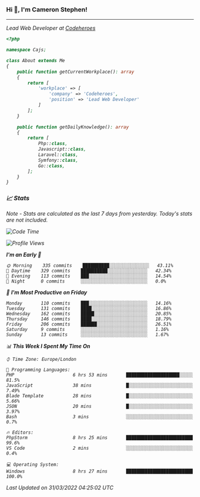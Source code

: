 ### Hi 👋, I'm Cameron Stephen!
<hr>
<p><em>Lead Web Developer at <a href="https://codeheroes.co.uk">Codeheroes</a></p>


```php
<?php

namespace Cajs;

class About extends Me
{
    public function getCurrentWorkplace(): array
    {
        return [
            'workplace' => [
                'company' => 'Codeheroes',
                'position' => 'Lead Web Developer'
            ]
        ];
    }

    public function getDailyKnowledge(): array
    {
        return [
            Php::class,
            Javascript::class,
            Laravel::class,
            Symfony::class,
            Go::class,
        ];
    }
}
```

### 📈 Stats
<p><em>Note - Stats are calculated as the last 7 days from yesterday. Today's stats are not included.</em></p>


<!--START_SECTION:waka-->
![Code Time](http://img.shields.io/badge/Code%20Time-2%2C762%20hrs%2033%20mins-blue)

![Profile Views](http://img.shields.io/badge/Profile%20Views-0-blue)

**I'm an Early 🐤** 

```text
🌞 Morning    335 commits    ██████████░░░░░░░░░░░░░░░   43.11% 
🌆 Daytime    329 commits    ██████████░░░░░░░░░░░░░░░   42.34% 
🌃 Evening    113 commits    ███░░░░░░░░░░░░░░░░░░░░░░   14.54% 
🌙 Night      0 commits      ░░░░░░░░░░░░░░░░░░░░░░░░░   0.0%

```
📅 **I'm Most Productive on Friday** 

```text
Monday       110 commits    ███░░░░░░░░░░░░░░░░░░░░░░   14.16% 
Tuesday      131 commits    ████░░░░░░░░░░░░░░░░░░░░░   16.86% 
Wednesday    162 commits    █████░░░░░░░░░░░░░░░░░░░░   20.85% 
Thursday     146 commits    ████░░░░░░░░░░░░░░░░░░░░░   18.79% 
Friday       206 commits    ██████░░░░░░░░░░░░░░░░░░░   26.51% 
Saturday     9 commits      ░░░░░░░░░░░░░░░░░░░░░░░░░   1.16% 
Sunday       13 commits     ░░░░░░░░░░░░░░░░░░░░░░░░░   1.67%

```


📊 **This Week I Spent My Time On** 

```text
⌚︎ Time Zone: Europe/London

💬 Programming Languages: 
PHP                      6 hrs 53 mins       ████████████████████░░░░░   81.5% 
JavaScript               38 mins             █░░░░░░░░░░░░░░░░░░░░░░░░   7.49% 
Blade Template           28 mins             █░░░░░░░░░░░░░░░░░░░░░░░░   5.66% 
JSON                     20 mins             █░░░░░░░░░░░░░░░░░░░░░░░░   3.97% 
Bash                     3 mins              ░░░░░░░░░░░░░░░░░░░░░░░░░   0.7%

🔥 Editors: 
PhpStorm                 8 hrs 25 mins       █████████████████████████   99.6% 
VS Code                  2 mins              ░░░░░░░░░░░░░░░░░░░░░░░░░   0.4%

💻 Operating System: 
Windows                  8 hrs 27 mins       █████████████████████████   100.0%

```


 Last Updated on 31/03/2022 04:25:02 UTC
<!--END_SECTION:waka-->
